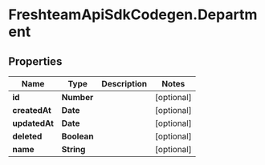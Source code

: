 # FreshteamApiSdkCodegen.Department

## Properties

| Name          | Type        | Description | Notes      |
| ------------- | ----------- | ----------- | ---------- |
| **id**        | **Number**  |             | [optional] |
| **createdAt** | **Date**    |             | [optional] |
| **updatedAt** | **Date**    |             | [optional] |
| **deleted**   | **Boolean** |             | [optional] |
| **name**      | **String**  |             | [optional] |
